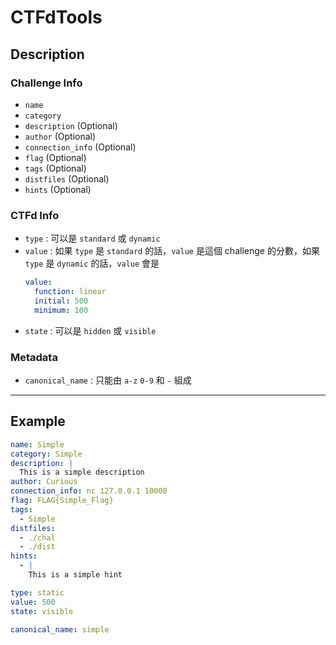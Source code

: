 # CTFdTools
## Description
### Challenge Info
- `name`
- `category`
- `description` (Optional)
- `author` (Optional)
- `connection_info` (Optional)
- `flag` (Optional)
- `tags` (Optional)
- `distfiles` (Optional)
- `hints` (Optional)

### CTFd Info
- `type` : 可以是 `standard` 或 `dynamic`
- `value` : 如果 `type` 是 `standard` 的話，`value` 是這個 challenge 的分數，如果 `type` 是 `dynamic` 的話，`value` 會是
    ```yaml
    value:
      function: linear
      initial: 500
      minimum: 100
    ```
- `state` : 可以是 `hidden` 或 `visible`

### Metadata
- `canonical_name` : 只能由 `a-z` `0-9` 和 `-` 組成


---
## Example

```yaml
name: Simple
category: Simple
description: |
  This is a simple description
author: Curious
connection_info: nc 127.0.0.1 10000
flag: FLAG{Simple_Flag}
tags: 
  - Simple
distfiles:
  - ./chal
  - ./dist
hints:
  - |
    This is a simple hint

type: static
value: 500
state: visible

canonical_name: simple
```
